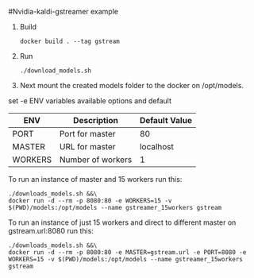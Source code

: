 #Nvidia-kaldi-gstreamer example

1. Build
    ```
    docker build . --tag gstream
    ```
1. Run 
    ```
    ./download_models.sh
    ```
1. Next mount the created models folder to the docker on /opt/models.

set -e ENV variables
available options and default

ENV |Description| Default Value
--------|--------|--------
PORT|Port for master|80
MASTER|URL for master|localhost
WORKERS|Number of workers|1


To run an instance of master and 15 workers run this:
```
./downloads_models.sh &&\ 
docker run -d --rm -p 8080:80 -e WORKERS=15 -v $(PWD)/models:/opt/models --name gstreamer_15workers gstream
```

To run an instance of just 15 workers and direct to different master on gstream.url:8080 run this:
```
./downloads_models.sh &&\ 
docker run -d --rm -p 8080:80 -e MASTER=gstream.url -e PORT=8080 -e WORKERS=15 -v $(PWD)/models:/opt/models --name gstreamer_15workers gstream
```
